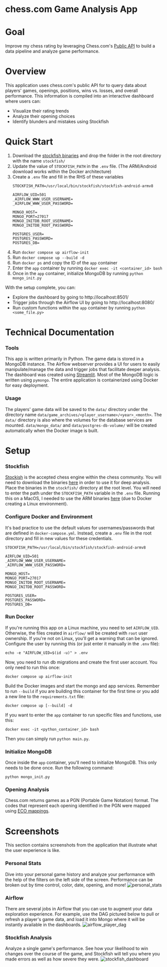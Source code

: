 # chess.com Game Analysis App
# Goal
Improve my chess rating by leveraging Chess.com's [Public API](https://www.chess.com/news/view/published-data-api) to build a data pipeline and analyze game performance.

# Overview
This application uses chess.com's public API for to query data about players' games, openings, positions, wins vs. losses, and overall performance. This information is compiled into an interactive dashboard where users can:
*   Visualize their rating trends
*   Analyze their opening choices
*   Identify blunders and mistakes using Stockfish

# Quick Start
1. Download the [stockfish binaries](https://stockfishchess.org/download/) and drop the folder in the root directory with the name `stockfish/`
2. Update the value of `STOCKFISH_PATH` in the `.env` file. (The ARM/Android download works within the Docker architecture)
3. Create a `.env` file and fill in the RHS of these variables
    ```
    STOCKFISH_PATH=/usr/local/bin/stockfish/stockfish-android-armv8

    AIRFLOW_UID=501 
    _AIRFLOW_WWW_USER_USERNAME=
    _AIRFLOW_WWW_USER_PASSWORD=

    MONGO_HOST=
    MONGO_PORT=27017
    MONGO_INITDB_ROOT_USERNAME=
    MONGO_INITDB_ROOT_PASSWORD=

    POSTGRES_USER=
    POSTGRES_PASSWORD=
    POSTGRES_DB=
    ```
4. Run `docker compose up airflow-init`
5. Run `docker compose up --build -d`
6. Run `docker ps` and copy the ID of the `app` container
7. Enter the `app` container by running `docker exec -it <container_id> bash`
8. Once in the `app` container, initialize MongoDB by running `python mongo_init.py`

With the setup complete, you can:
* Explore the dashboard by going to http://localhost:8501/
* Trigger jobs through the Airflow UI by going to http://localhost:8080/
* Run custom functions within the `app` container by running `python <some_file.py>`


# Technical Documentation
### Tools
This app is written primarily in Python. The game data is stored in a MongoDB instance. The Airflow webserver provides a UI for users to easily manipulate/manage the data and trigger jobs that facilitate deeper analysis. The dashboard was created using [Streamlit](https://streamlit.io/). Most of the MongoDB logic is written using `pymongo`. The entire application is containerized using Docker for easy deployment.

### Usage
The players' game data will be saved to the `data/` directory under the directory name `data/game_archives/<player_username>/<year>_<month>`. The `data/` directory is also where the volumes for the database services are mounted. `data/mongo_data/` and `data/postgres-db-volume/` will be created automatically when the Docker image is built.

# Setup

### Stockfish
[Stockish](https://stockfishchess.org/) is the accepted chess engine within the chess community. You will need to download the binaries [here](https://stockfishchess.org/download/) in order to use it for deep analysis. Place the binaries in the `stockfish/` directory at the root level. You will need to enter the path under the `STOCKFISH_PATH` variable in the `.env` file. Running this on a MacOS, I needed to use the ARM binaries [here](https://stockfishchess.org/download/arm/) (due to Docker creating a Linux environment).

### Configure Docker and Environment
It's bad practice to use the default values for usernames/passwords that are defined in `docker-compose.yml`. Instead, create a `.env` file in the root directory and fill in new values for these credentials.
```
STOCKFISH_PATH=/usr/local/bin/stockfish/stockfish-android-armv8

AIRFLOW_UID=501
_AIRFLOW_WWW_USER_USERNAME=
_AIRFLOW_WWW_USER_PASSWORD=

MONGO_HOST=
MONGO_PORT=27017
MONGO_INITDB_ROOT_USERNAME=
MONGO_INITDB_ROOT_PASSWORD=

POSTGRES_USER=
POSTGRES_PASSWORD=
POSTGRES_DB=
```


### Run Docker
If you're running this app on a Linux machine, you need to set `AIRFLOW_UID`. Otherwise, the files created in `airflow/` will be created with `root` user ownership. If you're not on Linux, you'll get a warning that can be ignored. Configure the user by running this (or just enter it manually in the `.env` file):
```
echo -e "AIRFLOW_UID=$(id -u)" > .env
```

Now, you need to run db migrations and create the first user account. You only need to run this once:
```
docker compose up airflow-init
```

Build the Docker images and start the mongo and app services. Remember to run `--build` if you are building this container for the first time or you add a new line to the `requirements.txt` file:
```
docker compose up [--build] -d
```

If you want to enter the `app` container to run specific files and functions, use this:
```
docker exec -it <python_container_id> bash
```
Then you can simply run `python main.py`.

### Initialize MongoDB
Once inside the `app` container, you'll need to initialize MongoDB. This only needs to be done once. Run the following command:
```
python mongo_init.py
```

### Opening Analysis
Chess.com returns games as a PGN (Portable Game Notation) format. The codes that represent each opening identified in the PGN were mapped using [ECO mappings](https://www.365chess.com/eco.php). 

# Screenshots

This section contains screenshots from the application that illustrate what the user experience is like.

### Personal Stats
Dive into your personal game history and analyze your performance with the help of the filters on the left side of the screen. Performance can be broken out by time control, color, date, opening, and more!
![personal_stats](fig/gif_of_personal_stats_page.gif)

### Airflow
There are several jobs in Airflow that you can use to augment your data exploration experience. For example, use the DAG pictured below to pull or refresh a player's game data, and load it into Mongo where it will be instantly available in the dashboards.
![airflow_player_dag](fig/airflow_player_dag.png)

### Stockfish Analysis
Analyze a single game's performance. See how your likelihood to win changes over the course of the game, and Stockfish will tell you where you made errors as well as how severe they were.
![stockfish_dashboard](fig/stockfish_dashboard.png)
